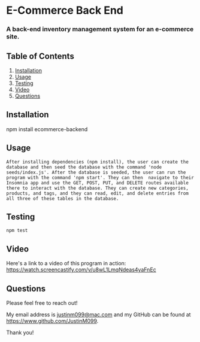 # E-Commerce Back End

  ### A back-end inventory management system for an e-commerce site.
  

  

  ## Table of Contents
  
  1. [Installation](#installation)
  2. [Usage](#usage)
  3. [Testing](#testing)
  4. [Video](#video)
  5. [Questions](#questions)
  
  ## Installation
  
  npm install ecommerce-backend
  
  ## Usage
  
    After installing dependencies (npm install), the user can create the database and then seed the database with the command 'node seeds/index.js'. After the database is seeded, the user can run the program with the command 'npm start'. They can then  navigate to their Insomnia app and use the GET, POST, PUT, and DELETE routes available there to interact with the database. They can create new categories, products, and tags, and they can read, edit, and delete entries from all three of these tables in the database.
    
  ## Testing

    npm test

  
  ## Video
  
  Here's a link to a video of this program in action: https://watch.screencastify.com/v/u8wL1LmqNdeas4yaFnEc
  
  ## Questions
  
  Please feel free to reach out!
  
  My email address is justinm099@mac.com  and my GitHub can be found at https://www.github.com/JustinM099.

  Thank you!

